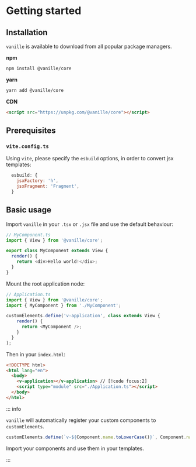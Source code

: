 # Getting started

## Installation

`vanille` is available to download from all popular package managers.

**npm**

```bash
npm install @vanille/core
```

**yarn**

```bash
yarn add @vanille/core
```

**CDN**

```html
<script src="https://unpkg.com/@vanille/core"></script>
```

## Prerequisites

### `vite.config.ts`
Using `vite`, please specify the `esbuild` options, in order to convert jsx templates:

```js
  esbuild: {
    jsxFactory: 'h',
    jsxFragment: 'Fragment',
  }
```

## Basic usage

Import `vanille` in your `.tsx` or `.jsx` file and use the default behaviour:

```ts
// MyComponent.ts
import { View } from '@vanille/core';

export class MyComponent extends View {
  render() {
    return <div>Hello world!</div>;
  }
}
```

Mount the root application node:

```ts
// Application.ts
import { View } from '@vanille/core';
import { MyComponent } from './MyComponent';

customElements.define('v-application', class extends View {
    render() {
      return <MyComponent />;
    }
  }
);
```

Then in your `index.html`:

```html
<!DOCTYPE html>
<html lang="en">
  <body>
    <v-application></v-application> // [!code focus:2]
    <script type="module" src="./Application.ts"></script>
  </body>
</html>
```

::: info

`vanille` will automatically register your custom components to `customElements`.

```ts
customElements.define(`v-${Component.name.toLowerCase()}`, Component.name);
```

Import your components and use them in your templates.

:::
